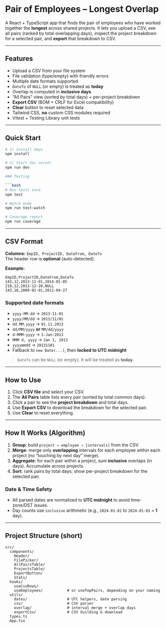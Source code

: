 # Pair of Employees – Longest Overlap

A React + TypeScript app that finds the pair of employees who have worked together the **longest** across shared projects. It lets you upload a CSV, see all pairs (ranked by total overlapping days), inspect the project breakdown for a selected pair, and **export** that breakdown to CSV.

---

## Features

- Upload a CSV from your file system
- File validation (type/empty) with friendly errors
- Multiple date formats supported
- `DateTo` of `NULL` (or empty) is treated as **today**
- Overlap is computed in **inclusive days**
- “All Pairs” view (sorted by total days) + per-project breakdown
- **Export CSV** (BOM + CRLF for Excel compatibility)
- **Clear** button to reset selected data
- Tailwind CSS, **no** custom CSS modules required
- Vitest + Testing Library unit tests

---

## Quick Start

````bash
# 1) Install deps
npm install

# 2) Start dev server
npm run dev

### Testing

```bash
# Run tests once
npm test

# Watch mode
npm run test:watch

# Coverage report
npm run coverage
````

---

## CSV Format

**Columns:** `EmpID, ProjectID, DateFrom, DateTo`  
The header row is **optional** (auto-detected).

**Example:**

```csv
EmpID,ProjectID,DateFrom,DateTo
143,12,2013-11-01,2014-01-05
218,12,2013-12-20,NULL
143,10,2009-01-01,2011-04-27
```

### Supported date formats

- `yyyy-MM-dd` → `2013-11-01`
- `yyyy/MM/dd` → `2013/11/01`
- `dd.MM.yyyy` → `01.11.2013`
- `dd/MM/yyyy` **or** `MM/dd/yyyy`
- `d-MMM-yyyy` → `1-Jan-2013`
- `MMM d, yyyy` → `Jan 1, 2013`
- `yyyymmdd` → `20131101`
- Fallback to `new Date(...)`, then **locked to UTC midnight**

> `DateTo` can be `NULL` (or empty). It will be treated as **today**.

---

## How to Use

1. Click **CSV file** and select your CSV.
2. The **All Pairs** table lists every pair (sorted by total common days).
3. Click a pair to see the **project breakdown** and total days.
4. Use **Export CSV** to download the breakdown for the selected pair.
5. Use **Clear** to reset everything.

---

## How It Works (Algorithm)

1. **Group**: build `project → employee → [intervals]` from the CSV.
2. **Merge**: merge only **overlapping** intervals for each employee within each project (no “touching by next day” merge).
3. **Aggregate**: for each pair within a project, sum **inclusive** overlaps (in days). Accumulate across projects.
4. **Sort**: rank pairs by total days; show per-project breakdown for the selected pair.

### Date & Time Safety

- All parsed dates are normalized to **UTC midnight** to avoid time-zone/DST issues.
- Day counts use `inclusive` arithmetic (e.g., `2024-01-01` to `2024-01-01` = **1** day).

---

## Project Structure (short)

```
src/
  components/
    Header/
    FilePicker/
    AllPairsTable/
    ProjectsTable/
    ExportButton/
    Stats/
  hooks/
    useCsvRows/
    useEmployees/           # or useTopPairs, depending on your naming
  utils/
    dates/                  # UTC helpers, date parsing
    csv/                    # CSV parser
    overlap/                # interval merge + overlap days
    exportCsv/              # CSV building & download
  types.ts
  App.tsx
```

